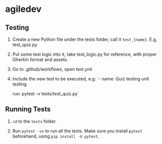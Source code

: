 # agiledev

## Testing
1. Create a new Python file under the tests folder, call it `test_{name}`. E.g, test_quiz.py

2. Put some test logic into it, take test_logic.py for reference, with proper Gherkin format and assets.

3. Go to .github/workflows, open test.yml

4. Include the new test to be executed, e.g:
`- name: Quiz testing unit testing

   run: pytest -v tests/test_quiz.py`

## Running Tests
1. `cd` to the `tests` folder.

2. Run `pytest -vv` to run all the tests. Make sure you install `pytest` beforehand, using `pip install -U pytest`.
